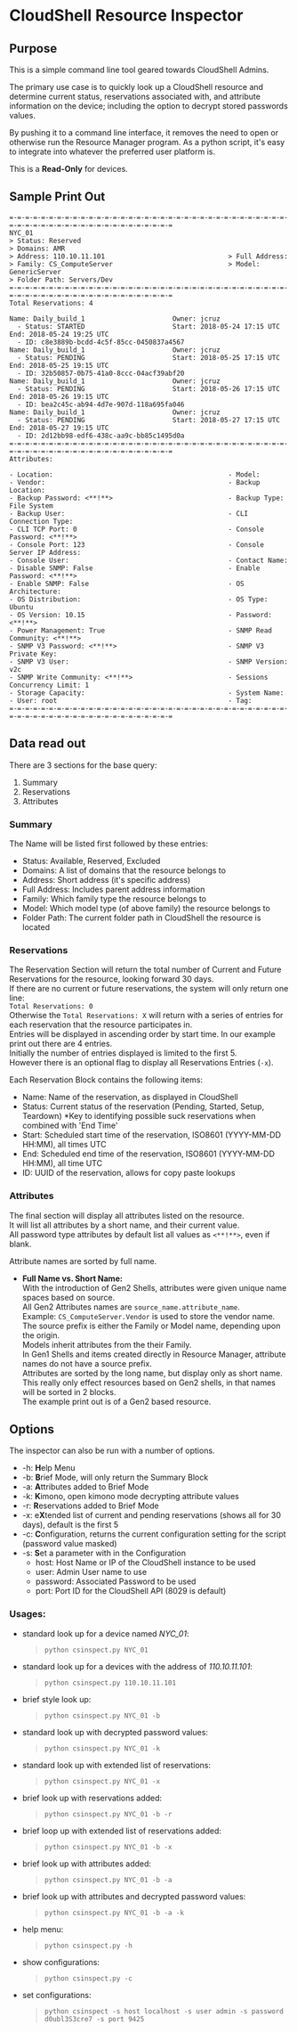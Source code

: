 # CloudShell Resource Inspector

## Purpose

This is a simple command line tool geared towards CloudShell Admins.  

The primary use case is to quickly look up a CloudShell resource and determine current status, 
reservations associated with, and attribute information on the device; including the option to decrypt stored passwords values.  

By pushing it to a command line interface, it removes the need to open or otherwise run the Resource Manager program.
As a python script, it's easy to integrate into whatever the preferred user platform is.  

This is a **Read-Only** for devices.  

## Sample Print Out
```bazaar
=-=-=-=-=-=-=-=-=-=-=-=-=-=-=-=-=-=-=-=-=-=-=-=-=-=-=-=-=-=-=-=-=-=-=-=-=-=-=-=-=-=-=-=-=-=-=-=-=-=-=-=-=-=-=-=
NYC_01
> Status: Reserved
> Domains: AMR
> Address: 110.10.11.101                               > Full Address:                                        
> Family: CS_ComputeServer                             > Model: GenericServer                                 
> Folder Path: Servers/Dev
=-=-=-=-=-=-=-=-=-=-=-=-=-=-=-=-=-=-=-=-=-=-=-=-=-=-=-=-=-=-=-=-=-=-=-=-=-=-=-=-=-=-=-=-=-=-=-=-=-=-=-=-=-=-=-=
Total Reservations: 4

Name: Daily_build_1                      Owner: jcruz
  - Status: STARTED                      Start: 2018-05-24 17:15 UTC      End: 2018-05-24 19:25 UTC
  - ID: c8e3889b-bcdd-4c5f-85cc-0450837a4567
Name: Daily_build_1                      Owner: jcruz
  - Status: PENDING                      Start: 2018-05-25 17:15 UTC      End: 2018-05-25 19:15 UTC
  - ID: 32b50857-0b75-41a0-8ccc-04acf39abf20
Name: Daily_build_1                      Owner: jcruz
  - Status: PENDING                      Start: 2018-05-26 17:15 UTC      End: 2018-05-26 19:15 UTC
  - ID: bea2c45c-ab94-4d7e-907d-118a695fa046
Name: Daily_build_1                      Owner: jcruz
  - Status: PENDING                      Start: 2018-05-27 17:15 UTC      End: 2018-05-27 19:15 UTC
  - ID: 2d12bb98-edf6-438c-aa9c-bb85c1495d0a
=-=-=-=-=-=-=-=-=-=-=-=-=-=-=-=-=-=-=-=-=-=-=-=-=-=-=-=-=-=-=-=-=-=-=-=-=-=-=-=-=-=-=-=-=-=-=-=-=-=-=-=-=-=-=-=
Attributes:

- Location:                                            - Model:                                               
- Vendor:                                              - Backup Location:                                     
- Backup Password: <**!**>                             - Backup Type: File System                             
- Backup User:                                         - CLI Connection Type:                                 
- CLI TCP Port: 0                                      - Console Password: <**!**>                            
- Console Port: 123                                    - Console Server IP Address:                           
- Console User:                                        - Contact Name:                                        
- Disable SNMP: False                                  - Enable Password: <**!**>                             
- Enable SNMP: False                                   - OS Architecture:                                     
- OS Distribution:                                     - OS Type: Ubuntu                                      
- OS Version: 10.15                                    - Password: <**!**>                                    
- Power Management: True                               - SNMP Read Community: <**!**>                         
- SNMP V3 Password: <**!**>                            - SNMP V3 Private Key:                                 
- SNMP V3 User:                                        - SNMP Version: v2c                                    
- SNMP Write Community: <**!**>                        - Sessions Concurrency Limit: 1                        
- Storage Capacity:                                    - System Name:                                         
- User: root                                           - Tag:                                                 
=-=-=-=-=-=-=-=-=-=-=-=-=-=-=-=-=-=-=-=-=-=-=-=-=-=-=-=-=-=-=-=-=-=-=-=-=-=-=-=-=-=-=-=-=-=-=-=-=-=-=-=-=-=-=-=
```

## Data read out

There are 3 sections for the base query:
1. Summary
2. Reservations
3. Attributes

### Summary
The Name will be listed first followed by these entries:
- Status:  Available, Reserved, Excluded
- Domains:  A list of domains that the resource belongs to
- Address:  Short address (it's specific address)
- Full Address:  Includes parent address information
- Family:  Which family type the resource belongs to
- Model:  Which model type (of above family) the resource belongs to
- Folder Path:  The current folder path in CloudShell the resource is located

### Reservations
The Reservation Section will return the total number of Current and Future Reservations for the resource, looking forward 30 days.  
If there are no current or future reservations, the system will only return one line:  
`Total Reservations: 0`  
Otherwise the `Total Reservations: X` will return with a series of entries for each reservation that the resource participates in.  
Entries will be displayed in ascending order by start time.  In our example print out there are 4 entries.  
Initially the number of entries displayed is limited to the first 5.  
However there is an optional flag to display all Reservations Entries (`-x`).  

Each Reservation Block contains the following items:  
- Name: Name of the reservation, as displayed in CloudShell
- Status: Current status of the reservation (Pending, Started, Setup, Teardown) 
*Key to identifying possible suck reservations when combined with 'End Time' 
- Start:  Scheduled start time of the reservation, ISO8601 (YYYY-MM-DD HH:MM), all times UTC
- End: Scheduled end time of the reservation, ISO8601 (YYYY-MM-DD HH:MM), all time UTC
- ID: UUID of the reservation, allows for copy paste lookups

### Attributes
The final section will display all attributes listed on the resource.  
It will list all attributes by a short name, and their current value.  
All password type attributes by default list all values as `<**!**>`, even if blank.  

Attribute names are sorted by full name.

+ **Full Name vs. Short Name:**  
     With the introduction of Gen2 Shells, attributes were given unique name spaces based on source.  
     All Gen2 Attributes names are `source_name.attribute_name`.   
     Example: `CS_ComputeServer.Vendor` is used to store the vendor name.  
     The source prefix is either the Family or Model name, depending upon the origin.  
     Models inherit attributes from the their Family.    
     In Gen1 Shells and items created directly in Resource Manager, attribute names do not have a source prefix.  
     Attributes are sorted by the long name, but display only as short name.  
     This really only effect resources based on Gen2 shells, in that names will be sorted in 2 blocks.  
     The example print out is of a Gen2 based resource.

## Options
The inspector can also be run with a number of options.

+ -h:  **H**elp Menu
+ -b:  **B**rief Mode, will only return the Summary Block
+ -a:  **A**ttributes added to Brief Mode
+ -k:  **K**imono, open kimono mode decrypting attribute values
+ -r:  **R**eservations added to Brief Mode
+ -x:  e**X**tended list of current and pending reservations (shows all for 30 days), default is the first 5
+ -c:  **C**onfiguration, returns the current configuration setting for the script (password value masked)
+ -s:  **S**et a parameter with in the Configuration
    + host:  Host Name or IP of the CloudShell instance to be used
    + user:  Admin User name to use
    + password:  Associated Password to be used
    + port:  Port ID for the CloudShell API (8029 is default)
    
### Usages:  

+ standard look up for a device named *NYC_01*: 
    > `python csinspect.py NYC_01`
+ standard look up for a devices with the address of *110.10.11.101*:
    > `python csinspect.py 110.10.11.101`
+ brief style look up:
    > `python csinspect.py NYC_01 -b`     
+ standard look up with decrypted password values:
    > `python csinspect.py NYC_01 -k`
+ standard look up with extended list of reservations:
    > `python csinspect.py NYC_01 -x`
+ brief look up with reservations added:
    > `python csinspect.py NYC_01 -b -r`
+ brief loop up with extended list of reservations added:
    > `python csinspect.py NYC_01 -b -x`
+ brief look up with attributes added:
    > `python csinspect.py NYC_01 -b -a`
+ brief look up with attributes and decrypted password values:
    > `python csinspect.py NYC_01 -b -a -k`
+ help menu:
    > `python csinspect.py -h`
+ show configurations:
    > `python csinspect.py -c`
+ set configurations:
    > `python csinspect -s host localhost -s user admin -s password d0ubl3S3cre7 -s port 9425`